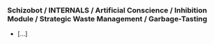 ### Schizobot / INTERNALS / Artificial Conscience / Inhibition Module / Strategic Waste Management / Garbage-Tasting
* [...]
